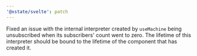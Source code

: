 ```yaml
---
'@xstate/svelte': patch
---
```


Fixed an issue with the internal interpreter created by `useMachine` being unsubscribed when its subscribers' count went to zero. The lifetime of this interpreter should be bound to the lifetime of the component that has created it.
